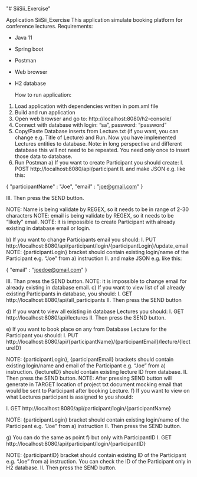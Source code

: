 "# SiiSii_Exercise" 

Application SiiSii_Exercise
This application simulate booking platform for conference lectures.
Requirements:
- Java 11
- Spring boot
- Postman
- Web browser
- H2 database

  How to run application:
1.	Load application with dependencies written in pom.xml file
2.	Build and run application
3.	Open web browser and go to:
      http://localhost:8080/h2-console/
4.	Connect with database with login: “sa”, password: “password”
5.	Copy/Paste Database inserts from Lecture.txt (if you want, you can change e.g. Title of Lecture) and Run. Now you have implemented Lectures entities to database.
      Note: in long perspective and different database this will not need to be repeated. You need only once to insert those data to database.
6.	Run Postman
      a)	If you want to create Participant you should create:
      I.	POST  http://localhost:8080/api/participant
      II.	and make JSON e.g. like this:

{
"participantName" : "Joe",
"email" : "joe@gmail.com"
}

III.	Then press the SEND button.

NOTE: Name is being validate by REGEX, so it needs to be in range of 2-30 characters
NOTE: email is being validate by REGEX, so it needs to be “likely” email.
NOTE: it is impossible to create Participant with already existing in database email or login.

b)	If you want to change Participants email you should:
I.	PUT  http://localhost:8080/api/participant/login/{participantLogin}/update_email
NOTE: {participantLogin} bracket should contain existing login/name of the Participant e.g. “Joe” from a) instruction
II.	and make JSON e.g. like this:

{
"email" : "joedoe@gmail.com"
}

III.	Than press the SEND button.
NOTE: it is impossible to change email for already existing in database email.
c)	If you want to view list of all already existing Participants in database, you should:
I.	GET http://localhost:8080/api/all_participants
II.	Then press the SEND button

d)	If you want to view all existing in database Lectures you should:
I.	GET http://localhost:8080/api/lectures
II.	Then press the SEND button.

e)	If you want to book place on any from Database Lecture for the Participant you should:
I. PUT  http://localhost:8080/api/{participantName}/{participantEmail}/lecture/{lectureID}

NOTE: {participantLogin}, {participantEmail} brackets should contain existing login/name and email of the Participant e.g. “Joe” from a) instruction. {lectureID} should contain existing lecture ID from database.
II. Then press the SEND button.
NOTE: After pressing SEND button will generate in TARGET location of project txt document mocking email that would be sent to Participant after booking Lecture.
f)	If you want to view on what Lectures participant is assigned to you should:

I.	GET http://localhost:8080/api/participant/login/{participantName}

NOTE: {participantLogin} bracket should contain existing login/name of the Participant e.g. “Joe” from a) instruction
II.	Then press the SEND button.

g)	You can do the same as point f) but only with ParticipantID
I.	GET http://localhost:8080/api/participant/login/{participantID}

NOTE: {participantID} bracket should contain existing ID of the Participant e.g. “Joe” from a) instruction. You can check the ID of the Participant only in H2 database.
II.	Then press the SEND button.


